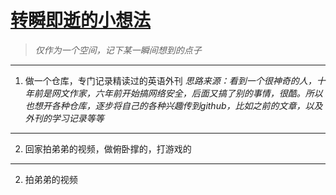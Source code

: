 # [转瞬即逝的小想法](https://github.com/QiYongchuan/MyGitBlog/issues/60)

> _仅作为一个空间，记下某一瞬间想到的点子_

---

1. 做一个仓库，专门记录精读过的英语外刊
_思路来源：看到一个很神奇的人，十年前是网文作家，六年前开始搞网络安全，后面又搞了别的事情，很酷。所以也想开各种仓库，逐步将自己的各种兴趣传到github，比如之前的文章，以及外刊的学习记录等等_

---

2. 回家拍弟弟的视频，做俯卧撑的，打游戏的

---

2. 拍弟弟的视频